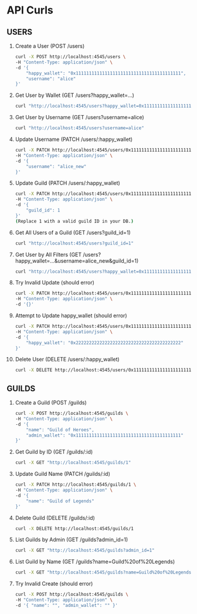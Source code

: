 # API Curls

## USERS

1. Create a User (POST /users)

    ```bash
    curl -X POST http://localhost:4545/users \
    -H "Content-Type: application/json" \
    -d '{
        "happy_wallet": "0x1111111111111111111111111111111111111111",
        "username": "alice"
    }'
    ```

2. Get User by Wallet (GET /users?happy_wallet=...)

    ```bash
    curl "http://localhost:4545/users?happy_wallet=0x1111111111111111111111111111111111111111"
    ```

3. Get User by Username (GET /users?username=alice)

    ```bash
    curl "http://localhost:4545/users?username=alice"
    ```

4. Update Username (PATCH /users/:happy_wallet)

    ```bash
    curl -X PATCH http://localhost:4545/users/0x1111111111111111111111111111111111111111 \
    -H "Content-Type: application/json" \
    -d '{
        "username": "alice_new"
    }'
    ```

5. Update Guild (PATCH /users/:happy_wallet)

    ```bash
    curl -X PATCH http://localhost:4545/users/0x1111111111111111111111111111111111111111 \
    -H "Content-Type: application/json" \
    -d '{
        "guild_id": 1
    }'
    (Replace 1 with a valid guild ID in your DB.)
    ```

6. Get All Users of a Guild (GET /users?guild_id=1)

    ```bash
    curl "http://localhost:4545/users?guild_id=1"
    ```

7. Get User by All Filters (GET /users?happy_wallet=...&username=alice_new&guild_id=1)

    ```bash
    curl "http://localhost:4545/users?happy_wallet=0x1111111111111111111111111111111111111111&username=alice_new&guild_id=1"
    ```

8. Try Invalid Update (should error)

    ```bash
    curl -X PATCH http://localhost:4545/users/0x1111111111111111111111111111111111111111 \
    -H "Content-Type: application/json" \
    -d '{}'
    ```

9. Attempt to Update happy_wallet (should error)

    ```bash
    curl -X PATCH http://localhost:4545/users/0x1111111111111111111111111111111111111111 \
    -H "Content-Type: application/json" \
    -d '{
        "happy_wallet": "0x2222222222222222222222222222222222222222"
    }'
    ```

10. Delete User (DELETE /users/:happy_wallet)

    ```bash
    curl -X DELETE http://localhost:4545/users/0x1111111111111111111111111111111111111111
    ```

## GUILDS

1. Create a Guild (POST /guilds)

    ```bash
    curl -X POST http://localhost:4545/guilds \
    -H "Content-Type: application/json" \
    -d '{
        "name": "Guild of Heroes",
        "admin_wallet": "0x1111111111111111111111111111111111111111"
    }'
    ```

2. Get Guild by ID (GET /guilds/:id)

    ```bash
    curl -X GET "http://localhost:4545/guilds/1"
    ```

3. Update Guild Name (PATCH /guilds/:id)

    ```bash
    curl -X PATCH http://localhost:4545/guilds/1 \
    -H "Content-Type: application/json" \
    -d '{
        "name": "Guild of Legends"
    }'
    ```

4. Delete Guild (DELETE /guilds/:id)

    ```bash
    curl -X DELETE http://localhost:4545/guilds/1
    ```

5. List Guilds by Admin (GET /guilds?admin_id=1)

    ```bash
    curl -X GET "http://localhost:4545/guilds?admin_id=1"
    ```

6. List Guild by Name (GET /guilds?name=Guild%20of%20Legends)

    ```bash
    curl -X GET "http://localhost:4545/guilds?name=Guild%20of%20Legends"
    ```

7. Try Invalid Create (should error)

    ```bash
    curl -X POST http://localhost:4545/guilds \
    -H "Content-Type: application/json" \
    -d '{ "name": "", "admin_wallet": "" }'
    ```
